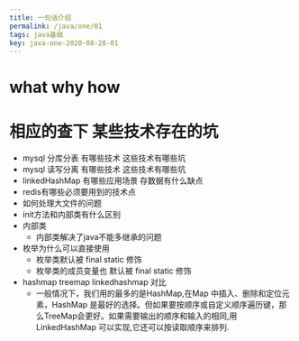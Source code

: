 ```yaml
---
title: 一句话介绍
permalink: /java/one/01
tags: java基础
key: java-one-2020-08-28-01
---
```

# what why how
# 相应的查下 某些技术存在的坑
- mysql 分库分表 有哪些技术 这些技术有哪些坑
- mysql 读写分离 有哪些技术 这些技术有哪些坑
- linkedHashMap 有哪些应用场景 存数据有什么缺点
- redis有哪些必须要用到的技术点
- 如何处理大文件的问题
- init方法和内部类有什么区别
- 内部类
  -  内部类解决了java不能多继承的问题
- 枚举为什么可以直接使用
  - 枚举类默认被 final static 修饰
  - 枚举类的成员变量也 默认被 final static 修饰
- hashmap treemap linkedhashmap 对比
  - 一般情况下，我们用的最多的是HashMap,在Map 中插入、删除和定位元素，HashMap 是最好的选择。但如果要按顺序或自定义顺序遍历键，那么TreeMap会更好。如果需要输出的顺序和输入的相同,用LinkedHashMap 可以实现,它还可以按读取顺序来排列.
